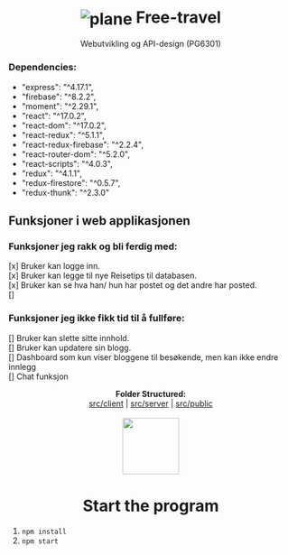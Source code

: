 # <h1 align="center"><img align="center" src="src/public/airplane.ico" alt="plane"/> Free-travel</h1> 

<p align="center"> Webutvikling og API-design (PG6301)</p>


### Dependencies: 
- "express": "^4.17.1",
- "firebase": "^8.2.2",
- "moment": "^2.29.1",
- "react": "^17.0.2",
- "react-dom": "^17.0.2",
- "react-redux": "^5.1.1",
- "react-redux-firebase": "^2.2.4",
- "react-router-dom": "^5.2.0",
- "react-scripts": "^4.0.3",
- "redux": "^4.1.1",
- "redux-firestore": "^0.5.7",
- "redux-thunk": "^2.3.0"

## Funksjoner i web applikasjonen

### Funksjoner jeg rakk og bli ferdig med:
[x] Bruker kan logge inn.<br/>
[x] Bruker kan legge til nye Reisetips til databasen.<br/>
[x] Bruker kan se hva han/ hun har postet og det andre har posted.<br/>
[]<br/>

### Funksjoner jeg ikke fikk tid til å fullføre:<br/>
[] Bruker kan slette sitte innhold.<br/>
[] Bruker kan updatere sin blogg.<br/>
[] Dashboard som kun viser bloggene til besøkende, men kan ikke endre innlegg<br/>
[] Chat funksjon<br/>

<p align="center">
  <b>Folder Structured:</b><br>
  <a href="#">src/client</a> |
  <a href="#">src/server</a> |
  <a href="#">src/public</a>
  <br><br>
  <img src="https://i.pinimg.com/originals/a2/d8/c3/a2d8c395b374be74c98052223abcab96.gif" wight=100px width=100px>
</p>


## <h1 align="center"> Start the program</h1>
1. `npm install`
2. `npm start`




